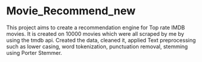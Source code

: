 # Movie_Recommend_new
This project aims to create a recommendation engine for Top rate IMDB movies. It is created on 10000 movies which were all scraped by me by using the tmdb api. Created the data, cleaned it, applied Text preprocessing such as lower casing, word tokenization, punctuation removal, stemming using Porter Stemmer.
